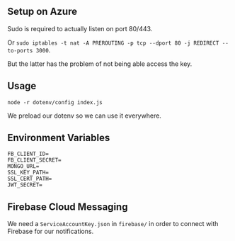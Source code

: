 ## Setup on Azure

Sudo is required to actually listen on port 80/443.

Or `sudo iptables -t nat -A PREROUTING -p tcp --dport 80 -j REDIRECT --to-ports 3000`.

But the latter has the problem of not being able access the key.

## Usage

`node -r dotenv/config index.js`

We preload our dotenv so we can use it everywhere.

## Environment Variables

```shell
FB_CLIENT_ID=
FB_CLIENT_SECRET=
MONGO_URL=
SSL_KEY_PATH=
SSL_CERT_PATH=
JWT_SECRET=
```

## Firebase Cloud Messaging

We need a `ServiceAccountKey.json` in `firebase/` in order to connect with Firebase for our notifications.
